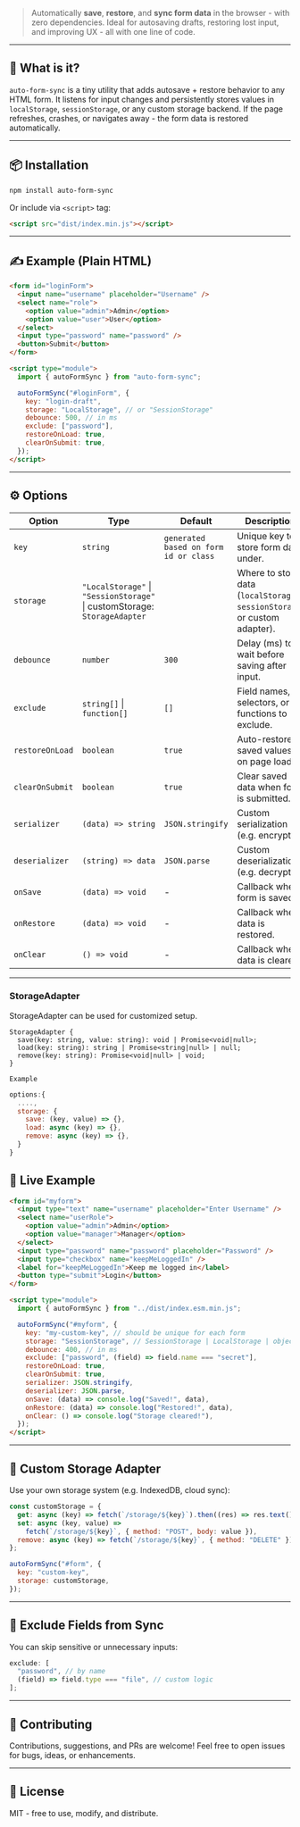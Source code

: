 > Automatically **save**, **restore**, and **sync form data** in the browser - with zero dependencies.
> Ideal for autosaving drafts, restoring lost input, and improving UX - all with one line of code.

---

## 🚀 What is it?

`auto-form-sync` is a tiny utility that adds autosave + restore behavior to any HTML form. It listens for input changes and persistently stores values in `localStorage`, `sessionStorage`, or any custom storage backend. If the page refreshes, crashes, or navigates away - the form data is restored automatically.

---

## 📦 Installation

```bash
npm install auto-form-sync
```

Or include via `<script>` tag:

```html
<script src="dist/index.min.js"></script>
```

---

## ✍️ Example (Plain HTML)

```html
<form id="loginForm">
  <input name="username" placeholder="Username" />
  <select name="role">
    <option value="admin">Admin</option>
    <option value="user">User</option>
  </select>
  <input type="password" name="password" />
  <button>Submit</button>
</form>

<script type="module">
  import { autoFormSync } from "auto-form-sync";

  autoFormSync("#loginForm", {
    key: "login-draft",
    storage: "LocalStorage", // or "SessionStorage"
    debounce: 500, // in ms
    exclude: ["password"],
    restoreOnLoad: true,
    clearOnSubmit: true,
  });
</script>
```

---

## ⚙️ Options

| Option          | Type                                                                      | Default                               | Description                                                                |
| --------------- | ------------------------------------------------------------------------- | ------------------------------------- | -------------------------------------------------------------------------- |
| `key`           | `string`                                                                  | `generated based on form id or class` | Unique key to store form data under.                                       |
| `storage`       | `"LocalStorage"` \| `"SessionStorage"` \| customStorage: `StorageAdapter` |                                       | Where to store data (`localStorage`, `sessionStorage`, or custom adapter). |
| `debounce`      | `number`                                                                  | `300`                                 | Delay (ms) to wait before saving after input.                              |
| `exclude`       | `string[]` \| `function[]`                                                | `[]`                                  | Field names, selectors, or functions to exclude.                           |
| `restoreOnLoad` | `boolean`                                                                 | `true`                                | Auto-restore saved values on page load.                                    |
| `clearOnSubmit` | `boolean`                                                                 | `true`                                | Clear saved data when form is submitted.                                   |
| `serializer`    | `(data) => string`                                                        | `JSON.stringify`                      | Custom serialization (e.g. encrypt).                                       |
| `deserializer`  | `(string) => data`                                                        | `JSON.parse`                          | Custom deserialization (e.g. decrypt).                                     |
| `onSave`        | `(data) => void`                                                          | -                                     | Callback when form is saved.                                               |
| `onRestore`     | `(data) => void`                                                          | -                                     | Callback when data is restored.                                            |
| `onClear`       | `() => void`                                                              | -                                     | Callback when data is cleared.                                             |

---

### StorageAdapter

StorageAdapter can be used for customized setup.

```
StorageAdapter {
  save(key: string, value: string): void | Promise<void|null>;
  load(key: string): string | Promise<string|null> | null;
  remove(key: string): Promise<void|null> | void;
}
```

`Example`

```js
options:{
  ....,
  storage: {
    save: (key, value) => {},
    load: async (key) => {},
    remove: async (key) => {},
  }
}
```

## 🧪 Live Example

```html
<form id="myform">
  <input type="text" name="username" placeholder="Enter Username" />
  <select name="userRole">
    <option value="admin">Admin</option>
    <option value="manager">Manager</option>
  </select>
  <input type="password" name="password" placeholder="Password" />
  <input type="checkbox" name="keepMeLoggedIn" />
  <label for="keepMeLoggedIn">Keep me logged in</label>
  <button type="submit">Login</button>
</form>

<script type="module">
  import { autoFormSync } from "../dist/index.esm.min.js";

  autoFormSync("#myform", {
    key: "my-custom-key", // should be unique for each form
    storage: "SessionStorage", // SessionStorage | LocalStorage | object: StorageAdapter
    debounce: 400, // in ms
    exclude: ["password", (field) => field.name === "secret"],
    restoreOnLoad: true,
    clearOnSubmit: true,
    serializer: JSON.stringify,
    deserializer: JSON.parse,
    onSave: (data) => console.log("Saved!", data),
    onRestore: (data) => console.log("Restored!", data),
    onClear: () => console.log("Storage cleared!"),
  });
</script>
```

---

## 🧰 Custom Storage Adapter

Use your own storage system (e.g. IndexedDB, cloud sync):

```js
const customStorage = {
  get: async (key) => fetch(`/storage/${key}`).then((res) => res.text()),
  set: async (key, value) =>
    fetch(`/storage/${key}`, { method: "POST", body: value }),
  remove: async (key) => fetch(`/storage/${key}`, { method: "DELETE" }),
};

autoFormSync("#form", {
  key: "custom-key",
  storage: customStorage,
});
```

---

## 🧼 Exclude Fields from Sync

You can skip sensitive or unnecessary inputs:

```js
exclude: [
  "password", // by name
  (field) => field.type === "file", // custom logic
];
```

---

## 🤝 Contributing

Contributions, suggestions, and PRs are welcome! Feel free to open issues for bugs, ideas, or enhancements.

---

## 📜 License

MIT - free to use, modify, and distribute.
